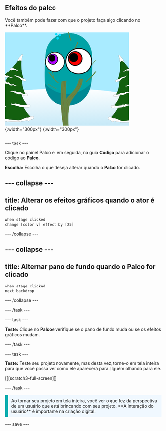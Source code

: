 ## Efeitos do palco

<div style="display: flex; flex-wrap: wrap">
<div style="flex-basis: 200px; flex-grow: 1; margin-right: 15px;">
Você também pode fazer com que o projeto faça algo clicando no **Palco**.
</div>
<div>

![O Palco com efeitos gráficos.](images/stage-effects.png){:width="300px"} 
{:width="300px"}  

</div>
</div>

--- task ---

Clique no painel Palco e, em seguida, na guia **Código** para adicionar o código ao **Palco**.

**Escolha:** Escolha o que deseja alterar quando o **Palco** for clicado.

--- collapse ---
---
title: Alterar os efeitos gráficos quando o ator é clicado
---

```blocks3
when stage clicked
change [color v] effect by [25]
```

--- /collapse ---

--- collapse ---
---
title: Alternar pano de fundo quando o Palco for clicado
---

```blocks3
when stage clicked
next backdrop
```

--- /collapse ---

--- /task ---

--- task ---

**Teste:** Clique no **Palco**e verifique se o pano de fundo muda ou se os efeitos gráficos mudam.

--- /task ---

--- task ---

**Teste:** Teste seu projeto novamente, mas desta vez, torne-o em tela inteira para que você possa ver como ele aparecerá para alguém olhando para ele.

[[[scratch3-full-screen]]]

--- /task ---

<p style="border-left: solid; border-width:10px; border-color: #0faeb0; background-color: aliceblue; padding: 10px;">
Ao tornar seu projeto em tela inteira, você ver o que fez da perspectiva de um usuário que está brincando com seu projeto. **A interação do usuário** é importante na criação digital. 
</p>

--- save ---
